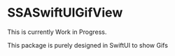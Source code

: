 # SSASwiftUIGifView

This is currently Work in Progress.

This package is purely designed in SwiftUI to show Gifs 
